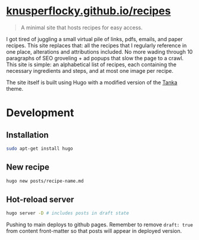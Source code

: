 # [knusperflocky.github.io/recipes](https://knusperflocky.github.io/recipes)

> A minimal site that hosts recipes for easy access.

I got tired of juggling a small virtual pile of links, pdfs, emails, and paper recipes. This site replaces that: all the recipes that I regularly reference in one place, alterations and attributions included. No more wading through 10 paragraphs of SEO groveling + ad popups that slow the page to a crawl. This site is simple: an alphabetical list of recipes, each containing the necessary ingredients and steps, and at most one image per recipe.

The site itself is built using Hugo with a modified version of the [Tanka](https://github.com/nanxstats/hugo-tanka) theme.

# Development

## Installation

```bash
sudo apt-get install hugo
```

## New recipe
```bash
hugo new posts/recipe-name.md
```

## Hot-reload server
```bash
hugo server -D # includes posts in draft state
```

Pushing to main deploys to github pages.
Remember to remove `draft: true` from content front-matter so that posts will appear in deployed version.


